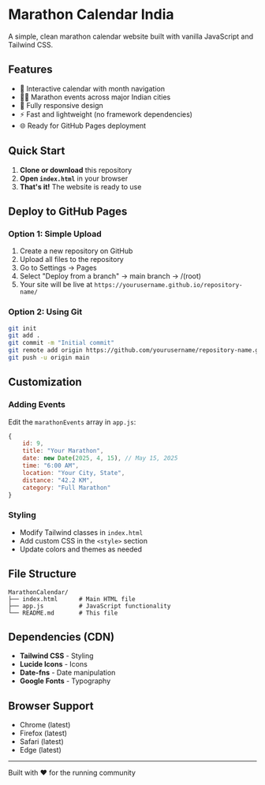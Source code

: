# Marathon Calendar India

A simple, clean marathon calendar website built with vanilla JavaScript and Tailwind CSS.

## Features

- 📅 Interactive calendar with month navigation
- 🏃‍♂️ Marathon events across major Indian cities
- 📱 Fully responsive design
- ⚡ Fast and lightweight (no framework dependencies)
- 🌐 Ready for GitHub Pages deployment

## Quick Start

1. **Clone or download** this repository
2. **Open `index.html`** in your browser
3. **That's it!** The website is ready to use

## Deploy to GitHub Pages

### Option 1: Simple Upload
1. Create a new repository on GitHub
2. Upload all files to the repository
3. Go to Settings → Pages
4. Select "Deploy from a branch" → main branch → /(root)
5. Your site will be live at `https://yourusername.github.io/repository-name/`

### Option 2: Using Git
```bash
git init
git add .
git commit -m "Initial commit"
git remote add origin https://github.com/yourusername/repository-name.git
git push -u origin main
```

## Customization

### Adding Events
Edit the `marathonEvents` array in `app.js`:

```javascript
{
    id: 9,
    title: "Your Marathon",
    date: new Date(2025, 4, 15), // May 15, 2025
    time: "6:00 AM",
    location: "Your City, State",
    distance: "42.2 KM",
    category: "Full Marathon"
}
```

### Styling
- Modify Tailwind classes in `index.html`
- Add custom CSS in the `<style>` section
- Update colors and themes as needed

## File Structure

```
MarathonCalendar/
├── index.html      # Main HTML file
├── app.js          # JavaScript functionality
└── README.md       # This file
```

## Dependencies (CDN)

- **Tailwind CSS** - Styling
- **Lucide Icons** - Icons
- **Date-fns** - Date manipulation
- **Google Fonts** - Typography

## Browser Support

- Chrome (latest)
- Firefox (latest)
- Safari (latest)
- Edge (latest)

---

Built with ❤️ for the running community 